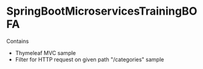 # SpringBootMicroservicesTrainingBOFA

Contains
- Thymeleaf MVC sample
- Filter for HTTP request on given path "/categories" sample